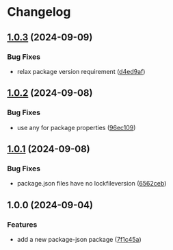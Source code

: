 # Changelog

## [1.0.3](https://github.com/rowanmanning/repo-tools/compare/package-json-v1.0.2...package-json-v1.0.3) (2024-09-09)


### Bug Fixes

* relax package version requirement ([d4ed9af](https://github.com/rowanmanning/repo-tools/commit/d4ed9afb64304b9ff964af17f53b39d55344e53d))

## [1.0.2](https://github.com/rowanmanning/repo-tools/compare/package-json-v1.0.1...package-json-v1.0.2) (2024-09-08)


### Bug Fixes

* use any for package properties ([96ec109](https://github.com/rowanmanning/repo-tools/commit/96ec109c5f27b139b1a15da35c0bb575b7bdbb19))

## [1.0.1](https://github.com/rowanmanning/repo-tools/compare/package-json-v1.0.0...package-json-v1.0.1) (2024-09-08)


### Bug Fixes

* package.json files have no lockfileversion ([6562ceb](https://github.com/rowanmanning/repo-tools/commit/6562cebbbf35ac628aa6d87a5982810b904f827b))

## 1.0.0 (2024-09-04)


### Features

* add a new package-json package ([7f1c45a](https://github.com/rowanmanning/repo-tools/commit/7f1c45a0b77faf131a326b3c84ef2a4c17b7ce5f))
